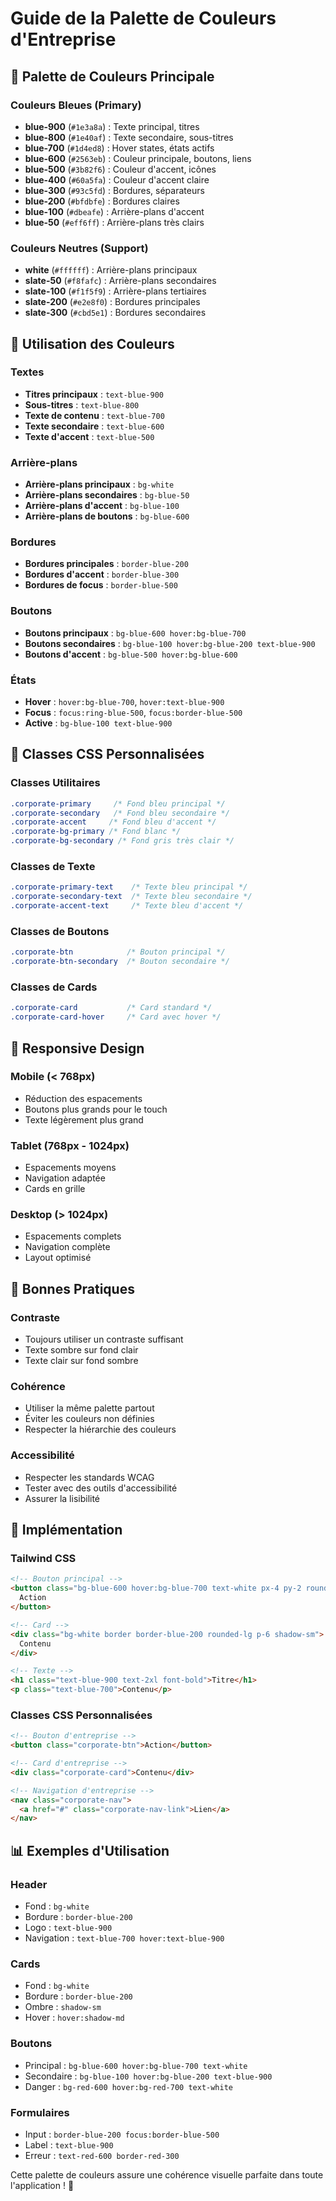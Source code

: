 # Guide de la Palette de Couleurs d'Entreprise

## 🎨 Palette de Couleurs Principale

### Couleurs Bleues (Primary)
- **blue-900** (`#1e3a8a`) : Texte principal, titres
- **blue-800** (`#1e40af`) : Texte secondaire, sous-titres
- **blue-700** (`#1d4ed8`) : Hover states, états actifs
- **blue-600** (`#2563eb`) : Couleur principale, boutons, liens
- **blue-500** (`#3b82f6`) : Couleur d'accent, icônes
- **blue-400** (`#60a5fa`) : Couleur d'accent claire
- **blue-300** (`#93c5fd`) : Bordures, séparateurs
- **blue-200** (`#bfdbfe`) : Bordures claires
- **blue-100** (`#dbeafe`) : Arrière-plans d'accent
- **blue-50** (`#eff6ff`) : Arrière-plans très clairs

### Couleurs Neutres (Support)
- **white** (`#ffffff`) : Arrière-plans principaux
- **slate-50** (`#f8fafc`) : Arrière-plans secondaires
- **slate-100** (`#f1f5f9`) : Arrière-plans tertiaires
- **slate-200** (`#e2e8f0`) : Bordures principales
- **slate-300** (`#cbd5e1`) : Bordures secondaires

## 🎯 Utilisation des Couleurs

### Textes
- **Titres principaux** : `text-blue-900`
- **Sous-titres** : `text-blue-800`
- **Texte de contenu** : `text-blue-700`
- **Texte secondaire** : `text-blue-600`
- **Texte d'accent** : `text-blue-500`

### Arrière-plans
- **Arrière-plans principaux** : `bg-white`
- **Arrière-plans secondaires** : `bg-blue-50`
- **Arrière-plans d'accent** : `bg-blue-100`
- **Arrière-plans de boutons** : `bg-blue-600`

### Bordures
- **Bordures principales** : `border-blue-200`
- **Bordures d'accent** : `border-blue-300`
- **Bordures de focus** : `border-blue-500`

### Boutons
- **Boutons principaux** : `bg-blue-600 hover:bg-blue-700`
- **Boutons secondaires** : `bg-blue-100 hover:bg-blue-200 text-blue-900`
- **Boutons d'accent** : `bg-blue-500 hover:bg-blue-600`

### États
- **Hover** : `hover:bg-blue-700`, `hover:text-blue-900`
- **Focus** : `focus:ring-blue-500`, `focus:border-blue-500`
- **Active** : `bg-blue-100 text-blue-900`

## 🎨 Classes CSS Personnalisées

### Classes Utilitaires
```css
.corporate-primary     /* Fond bleu principal */
.corporate-secondary   /* Fond bleu secondaire */
.corporate-accent     /* Fond bleu d'accent */
.corporate-bg-primary /* Fond blanc */
.corporate-bg-secondary /* Fond gris très clair */
```

### Classes de Texte
```css
.corporate-primary-text    /* Texte bleu principal */
.corporate-secondary-text  /* Texte bleu secondaire */
.corporate-accent-text     /* Texte bleu d'accent */
```

### Classes de Boutons
```css
.corporate-btn            /* Bouton principal */
.corporate-btn-secondary  /* Bouton secondaire */
```

### Classes de Cards
```css
.corporate-card           /* Card standard */
.corporate-card-hover     /* Card avec hover */
```

## 📱 Responsive Design

### Mobile (< 768px)
- Réduction des espacements
- Boutons plus grands pour le touch
- Texte légèrement plus grand

### Tablet (768px - 1024px)
- Espacements moyens
- Navigation adaptée
- Cards en grille

### Desktop (> 1024px)
- Espacements complets
- Navigation complète
- Layout optimisé

## 🎯 Bonnes Pratiques

### Contraste
- Toujours utiliser un contraste suffisant
- Texte sombre sur fond clair
- Texte clair sur fond sombre

### Cohérence
- Utiliser la même palette partout
- Éviter les couleurs non définies
- Respecter la hiérarchie des couleurs

### Accessibilité
- Respecter les standards WCAG
- Tester avec des outils d'accessibilité
- Assurer la lisibilité

## 🔧 Implémentation

### Tailwind CSS
```html
<!-- Bouton principal -->
<button class="bg-blue-600 hover:bg-blue-700 text-white px-4 py-2 rounded-md">
  Action
</button>

<!-- Card -->
<div class="bg-white border border-blue-200 rounded-lg p-6 shadow-sm">
  Contenu
</div>

<!-- Texte -->
<h1 class="text-blue-900 text-2xl font-bold">Titre</h1>
<p class="text-blue-700">Contenu</p>
```

### Classes CSS Personnalisées
```html
<!-- Bouton d'entreprise -->
<button class="corporate-btn">Action</button>

<!-- Card d'entreprise -->
<div class="corporate-card">Contenu</div>

<!-- Navigation d'entreprise -->
<nav class="corporate-nav">
  <a href="#" class="corporate-nav-link">Lien</a>
</nav>
```

## 📊 Exemples d'Utilisation

### Header
- Fond : `bg-white`
- Bordure : `border-blue-200`
- Logo : `text-blue-900`
- Navigation : `text-blue-700 hover:text-blue-900`

### Cards
- Fond : `bg-white`
- Bordure : `border-blue-200`
- Ombre : `shadow-sm`
- Hover : `hover:shadow-md`

### Boutons
- Principal : `bg-blue-600 hover:bg-blue-700 text-white`
- Secondaire : `bg-blue-100 hover:bg-blue-200 text-blue-900`
- Danger : `bg-red-600 hover:bg-red-700 text-white`

### Formulaires
- Input : `border-blue-200 focus:border-blue-500`
- Label : `text-blue-900`
- Erreur : `text-red-600 border-red-300`

Cette palette de couleurs assure une cohérence visuelle parfaite dans toute l'application ! 🎨
